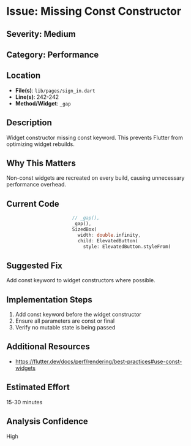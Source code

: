# Issue: Missing Const Constructor

## Severity: Medium

## Category: Performance

## Location
- **File(s)**: `lib/pages/sign_in.dart`
- **Line(s)**: 242-242
- **Method/Widget**: `_gap`

## Description
Widget constructor missing const keyword. This prevents Flutter from optimizing widget rebuilds.

## Why This Matters
Non-const widgets are recreated on every build, causing unnecessary performance overhead.

## Current Code
```dart
                        // _gap(),
                        _gap(),
                        SizedBox(
                          width: double.infinity,
                          child: ElevatedButton(
                            style: ElevatedButton.styleFrom(
```

## Suggested Fix
Add const keyword to widget constructors where possible.

## Implementation Steps
1. Add const keyword before the widget constructor
2. Ensure all parameters are const or final
3. Verify no mutable state is being passed

## Additional Resources
- https://flutter.dev/docs/perf/rendering/best-practices#use-const-widgets

## Estimated Effort
15-30 minutes

## Analysis Confidence
High
